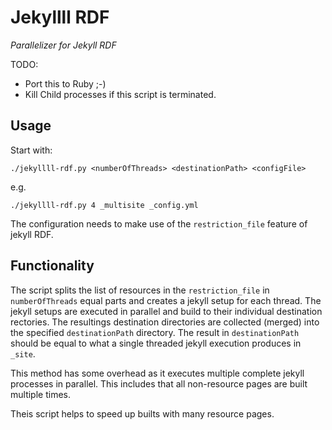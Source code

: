 # Jekyllll RDF

*Parallelizer for Jekyll RDF*

TODO:
* Port this to Ruby ;-)
* Kill Child processes if this script is terminated.

## Usage

Start with:

```
./jekyllll-rdf.py <numberOfThreads> <destinationPath> <configFile>
```

e.g.

```
./jekyllll-rdf.py 4 _multisite _config.yml
```

The configuration needs to make use of the `restriction_file` feature of jekyll RDF.


## Functionality

The script splits the list of resources in the `restriction_file` in `numberOfThreads` equal parts and creates a jekyll setup for each thread.
The jekyll setups are executed in parallel and build to their individual destination rectories.
The resultings destination directories are collected (merged) into the specified `destinationPath` directory.
The result in `destinationPath` should be equal to what a single threaded jekyll execution produces in `_site`.

This method has some overhead as it executes multiple complete jekyll processes in parallel.
This includes that all non-resource pages are built multiple times.

Theis script helps to speed up builts with many resource pages.
